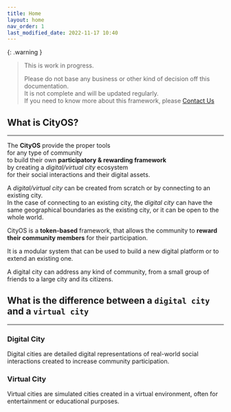 ```yaml
---
title: Home
layout: home
nav_order: 1
last_modified_date: 2022-11-17 10:40
---
```


{: .warning }
>This is work in progress.
>
>Please do not base any business or other kind of decision off this documentation.   
>It is not complete and will be updated regularly.  
>If you need to know more about this framework, please [Contact Us]

## What is CityOS?

----------------

The **CityOS** provide the proper tools    
for any type of community   
to build their own **participatory & rewarding framework**    
by creating a _digital/virtual city_ ecosystem    
for their social interactions and their digital assets.

A _digital/virtual city_ can be created from scratch or by connecting to an existing city.  
In the case of connecting to an existing city, the _digital city_ can have the same geographical boundaries as the existing city, or it can be open to the whole world.

CityOS is a **token-based** framework, that allows the community to **reward their community members** for their participation.

It is a modular system that can be used to build a new digital platform or to extend an existing one.

A digital city can address any kind of community, from a small group of friends to a large city and its citizens.

## What is the difference between a `digital city` and a `virtual city`

------------------

### Digital City

Digital cities are detailed digital representations of real-world social interactions created to increase community participation.

### Virtual City

Virtual cities are simulated cities created in a virtual environment, often for entertainment or educational purposes.

[Contact Us]: /pages/contact.html "Contact Us"
